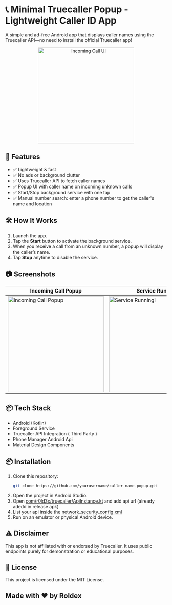 # 📞 Minimal Truecaller Popup - Lightweight Caller ID App

A simple and ad-free Android app that displays caller names using the Truecaller API—no need to install the official Truecaller app!


<p align="center">
  <img src="https://github.com/user-attachments/assets/fced56fc-327a-407e-8c08-be6e49521bc7" alt="Incoming Call UI" width="300"/>
</p>

## 🚀 Features

- ✅ Lightweight & fast
- ✅ No ads or background clutter
- ✅ Uses Truecaller API to fetch caller names
- ✅ Popup UI with caller name on incoming unknown calls
- ✅ Start/Stop background service with one tap
- ✅ Manual number search: enter a phone number to get the caller's name and location

## 🛠️ How It Works

1. Launch the app.
2. Tap the **Start** button to activate the background service.
3. When you receive a call from an unknown number, a popup will display the caller’s name.
4. Tap **Stop** anytime to disable the service.

## 📷 Screenshots

| Incoming Call Popup | Service Running |
|---------------------|-----------------|
| <img src="https://github.com/user-attachments/assets/228e45cf-d1b4-4d0e-8d8b-406e5422cc8f" alt="Incoming Call Popup" width="300"/> | <img src="https://github.com/user-attachments/assets/ded73098-8ad1-4851-a82c-b71fceac673a" alt="Service RunningI" width="300"/> |


## 📦 Tech Stack

- Android (Kotlin)
- Foreground Service
- Truecaller API Integration ( Third Party )
- Phone Manager Android Api
- Material Design Components

## 📦 Installation

1. Clone this repository:
   ```bash
   git clone https://github.com/yourusername/caller-name-popup.git
   ```
2. Open the project in Android Studio.
3. Open [com/r0ld3x/truecaller/ApiInstance.kt](https://github.com/r0ld3x/truecaller-lite/blob/bac0b9e636ffbc16719ff0d1f6da8ad89b5d196a/app/src/main/java/com/r0ld3x/truecaller/ApiInstance.kt#L17) and add api url (already adedd in release apk)
4. List your api inside the [network_security_config.xml](https://github.com/r0ld3x/truecaller-lite/blob/bac0b9e636ffbc16719ff0d1f6da8ad89b5d196a/app/src/main/res/xml/network_security_config.xml#L5) 
5. Run on an emulator or physical Android device.

## ⚠️ Disclaimer
  This app is not affiliated with or endorsed by Truecaller. It uses public endpoints purely for demonstration or educational purposes.

## 📝 License
  This project is licensed under the MIT License.

## Made with ❤️ by Roldex
